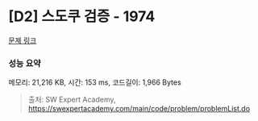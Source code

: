 # [D2] 스도쿠 검증 - 1974 

[문제 링크](https://swexpertacademy.com/main/code/problem/problemDetail.do?contestProbId=AV5Psz16AYEDFAUq) 

### 성능 요약

메모리: 21,216 KB, 시간: 153 ms, 코드길이: 1,966 Bytes



> 출처: SW Expert Academy, https://swexpertacademy.com/main/code/problem/problemList.do